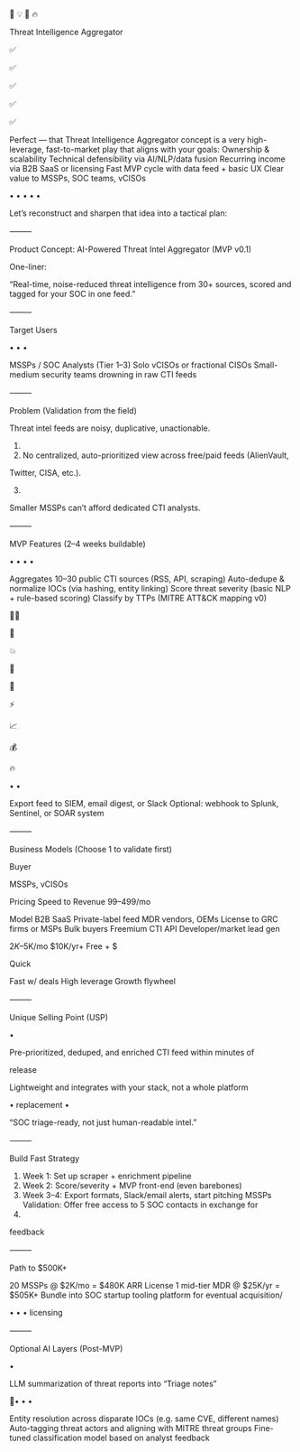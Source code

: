 🎯
💡
🧠
🔥

Threat Intelligence Aggregator 

✅

✅

✅

✅

✅

Perfect — that Threat Intelligence Aggregator concept is a very high-leverage, 
fast-to-market play that aligns with your goals:
Ownership & scalability 
Technical defensibility via AI/NLP/data fusion 
Recurring income via B2B SaaS or licensing 
Fast MVP cycle with data feed + basic UX 
Clear value to MSSPs, SOC teams, vCISOs 

•
•
•
•
•

Let’s reconstruct and sharpen that idea into a tactical plan:

⸻

 Product Concept: AI-Powered Threat Intel Aggregator (MVP v0.1)

One-liner:

“Real-time, noise-reduced threat intelligence from 30+ sources, scored and 
tagged for your SOC in one feed.”

⸻

 Target Users

•
•
•

MSSPs / SOC Analysts (Tier 1–3)
Solo vCISOs or fractional CISOs
Small-medium security teams drowning in raw CTI feeds

⸻

 Problem (Validation from the field)

Threat intel feeds are noisy, duplicative, unactionable.

1.
2. No centralized, auto-prioritized view across free/paid feeds (AlienVault, 

Twitter, CISA, etc.).

3.

Smaller MSSPs can’t afford dedicated CTI analysts.

⸻

 MVP Features (2–4 weeks buildable)

•
•
•
•

Aggregates 10–30 public CTI sources (RSS, API, scraping)
Auto-dedupe & normalize IOCs (via hashing, entity linking)
Score threat severity (basic NLP + rule-based scoring)
Classify by TTPs (MITRE ATT&CK mapping v0)

🔨

🔁

💥

🔑

🔁

⚡

📈

💰

🔥

•
•

Export feed to SIEM, email digest, or Slack
Optional: webhook to Splunk, Sentinel, or SOAR system

⸻

 Business Models (Choose 1 to validate first)

Buyer

MSSPs, vCISOs

Pricing Speed to Revenue
$99–$499/mo

Model
B2B SaaS
Private-label feed MDR vendors, OEMs
License to GRC firms or MSPs
Bulk buyers
Freemium CTI API Developer/market lead gen

$2K–$5K/mo
$10K/yr+
Free + $

 Quick

 Fast w/ deals
 High leverage
 Growth flywheel

⸻

 Unique Selling Point (USP)

•

Pre-prioritized, deduped, and enriched CTI feed within minutes of 

release

Lightweight and integrates with your stack, not a whole platform 

•
replacement
•

“SOC triage-ready, not just human-readable intel.”

⸻

 Build Fast Strategy

1. Week 1: Set up scraper + enrichment pipeline
2. Week 2: Score/severity + MVP front-end (even barebones)
3. Week 3–4: Export formats, Slack/email alerts, start pitching MSSPs
Validation: Offer free access to 5 SOC contacts in exchange for 
4.

feedback

⸻

 Path to $500K+

20 MSSPs @ $2K/mo = $480K ARR
License 1 mid-tier MDR @ $25K/yr = $505K+
Bundle into SOC startup tooling platform for eventual acquisition/

•
•
•
licensing

⸻

 Optional AI Layers (Post-MVP)

•

LLM summarization of threat reports into “Triage notes”

•
•
•

Entity resolution across disparate IOCs (e.g. same CVE, different names)
Auto-tagging threat actors and aligning with MITRE threat groups
Fine-tuned classification model based on analyst feedback

